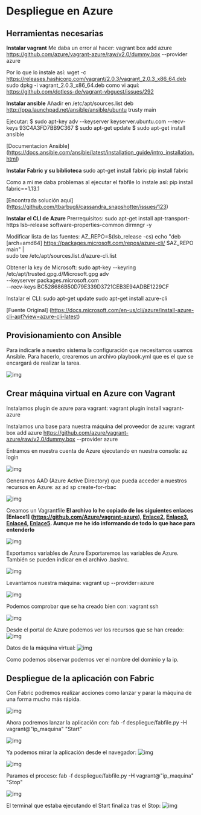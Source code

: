 # Despliegue en Azure

## Herramientas necesarias

**Instalar vagrant**
Me daba un error al hacer:
  vagrant box add azure https://github.com/azure/vagrant-azure/raw/v2.0/dummy.box --provider azure

Por lo que lo instale así:
  wget -c https://releases.hashicorp.com/vagrant/2.0.3/vagrant_2.0.3_x86_64.deb
  sudo dpkg -i vagrant_2.0.3_x86_64.deb
como vi aquí: https://github.com/dotless-de/vagrant-vbguest/issues/292


**Instalar ansible**
Añadir en /etc/apt/sources.list
  deb http://ppa.launchpad.net/ansible/ansible/ubuntu trusty main

Ejecutar:
  $ sudo apt-key adv --keyserver keyserver.ubuntu.com --recv-keys 93C4A3FD7BB9C367
  $ sudo apt-get update
  $ sudo apt-get install ansible

[Documentacion Ansible] (https://docs.ansible.com/ansible/latest/installation_guide/intro_installation.html)


**Instalar Fabric y su biblioteca**
  sudo apt-get install fabric
  pip install fabric

Como a mi me daba problemas al ejecutar el fabfile lo instale así:
  pip install fabric==1.13.1

[Encontrada solución aquí] (https://github.com/tbarbugli/cassandra_snapshotter/issues/123)


**Instalar el CLI de Azure**
Prerrequisitos:
  sudo apt-get install apt-transport-https lsb-release software-properties-common dirmngr -y

Modificar lista de las fuentes:
  AZ_REPO=$(lsb_release -cs)
  echo "deb [arch=amd64] https://packages.microsoft.com/repos/azure-cli/ $AZ_REPO main" | \
      sudo tee /etc/apt/sources.list.d/azure-cli.list

Obtener la key de Microsoft:
  sudo apt-key --keyring /etc/apt/trusted.gpg.d/Microsoft.gpg adv \
       --keyserver packages.microsoft.com \
       --recv-keys BC528686B50D79E339D3721CEB3E94ADBE1229CF

Instalar el CLI:
  sudo apt-get update
  sudo apt-get install azure-cli

[Fuente Original] (https://docs.microsoft.com/en-us/cli/azure/install-azure-cli-apt?view=azure-cli-latest)




## Provisionamiento con Ansible

Para indicarle a nuestro sistema la configuración que necesitamos usamos Ansible. Para hacerlo, crearemos un archivo playbook.yml que es el que se encargará de realizar la tarea.

![img](https://github.com/toniMR/Proyecto-IV/blob/master/doc/img/azure/playbook.png)


## Crear máquina virtual en Azure con Vagrant

Instalamos plugin de azure para vagrant:
  vagrant plugin install vagrant-azure

Instalamos una base para nuestra máquina del proveedor de azure:
  vagrant box add azure https://github.com/azure/vagrant-azure/raw/v2.0/dummy.box --provider azure

Entramos en nuestra cuenta de Azure ejecutando en nuestra consola:
  az login

![img](https://github.com/toniMR/Proyecto-IV/blob/master/doc/img/azure/az_login.png)


Generamos AAD (Azure Active Directory) que pueda acceder a nuestros recursos en Azure:
  az ad sp create-for-rbac

![img](https://github.com/toniMR/Proyecto-IV/blob/master/doc/img/azure/az_ad.png)


Creamos un Vagrantfile
**El archivo lo he copiado de los siguientes enlaces [Enlace1] (https://github.com/Azure/vagrant-azure), [Enlace2](https://github.com/Azure/vagrant-azure/blob/v2.0/docs/basic_linux/Vagrantfile), [Enlace3](https://www.vagrantup.com/docs/provisioning/ansible.html), [Enlace4](https://docs.ansible.com/ansible/latest/scenario_guides/guide_vagrant.html), [Enlace5](https://www.vagrantup.com/docs/provisioning/ansible_intro.html). Aunque me he ido informando de todo lo que hace para entenderlo**

![img](https://github.com/toniMR/Proyecto-IV/blob/master/doc/img/azure/vagrantfile.png)


Exportamos variables de Azure
Exportaremos las variables de Azure. También se pueden indicar en el archivo .bashrc.

![img](https://github.com/toniMR/Proyecto-IV/blob/master/doc/img/azure/export_variables.png)


Levantamos nuestra máquina:
  vagrant up --provider=azure

![img](https://github.com/toniMR/Proyecto-IV/blob/master/doc/img/azure/vagrant_up.png)


Podemos comprobar que se ha creado bien con:
  vagrant ssh

![img](https://github.com/toniMR/Proyecto-IV/blob/master/doc/img/azure/vagrant_ssh.png)



Desde el portal de Azure podemos ver los recursos que se han creado:
![img](https://github.com/toniMR/Proyecto-IV/blob/master/doc/img/azure/panel.png)

Datos de la máquina virtual:
![img](https://github.com/toniMR/Proyecto-IV/blob/master/doc/img/azure/panel.png)

Como podemos observar podemos ver el nombre del dominio y la ip.


## Despliegue de la aplicación con Fabric
Con Fabric podremos realizar acciones como lanzar y parar la máquina de una forma mucho más rápida.

![img](https://github.com/toniMR/Proyecto-IV/blob/master/doc/img/azure/fabfile.png)


Ahora podremos lanzar la aplicación con:
  fab -f despliegue/fabfile.py -H vagrant@"ip_maquina" "Start"

![img](https://github.com/toniMR/Proyecto-IV/blob/master/doc/img/azure/fab_start.png)

Ya podemos mirar la aplicación desde el navegador:
![img](https://github.com/toniMR/Proyecto-IV/blob/master/doc/img/azure/status.png)

![img](https://github.com/toniMR/Proyecto-IV/blob/master/doc/img/azure/peliculas.png)


Paramos el proceso:
  fab -f despliegue/fabfile.py -H vagrant@"ip_maquina" "Stop"

![img](https://github.com/toniMR/Proyecto-IV/blob/master/doc/img/azure/fab_stop.png)

El terminal que estaba ejecutando el Start finaliza tras el Stop:
![img](https://github.com/toniMR/Proyecto-IV/blob/master/doc/img/azure/start_stopping.png)
